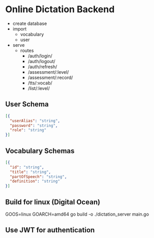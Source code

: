 # Online Dictation Backend

- create database
- import
  - vocabulary
  - user
- serve
  - routes
    - /auth/login/
    - /auth/logout/
    - /auth/refresh/
    - /assessment/:level/
    - /assessment/:record/
    - /tts/:vocab/
    - /list/:level/

## User Schema

``` json
[{
  "userAlias": "string",
  "password": "string",
  "role": "string"
}]
```

## Vocabulary Schemas

``` json
[{
  "id": "string",
  "title": "string",
  "partOfSpeech": "string",
  "definition": "string"
}]
```

## Build for linux (Digital Ocean)

GOOS=linux GOARCH=amd64 go build -o ./dictation_server main.go

## Use JWT for authentication